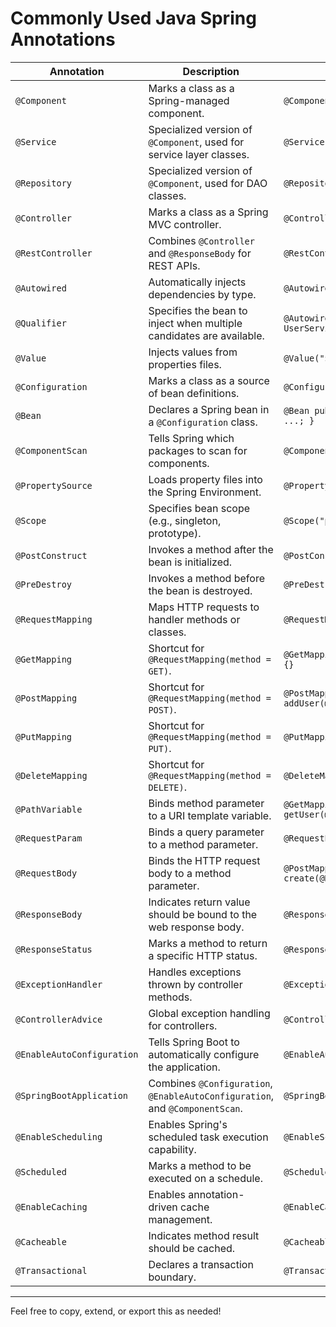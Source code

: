 # Commonly Used Java Spring Annotations

| **Annotation**              | **Description**                                                                 | **Example**                                                                 |
|-----------------------------|----------------------------------------------------------------------------------|------------------------------------------------------------------------------|
| `@Component`               | Marks a class as a Spring-managed component.                                    | `@Component public class MyService {}`                                       |
| `@Service`                 | Specialized version of `@Component`, used for service layer classes.            | `@Service public class UserService {}`                                       |
| `@Repository`              | Specialized version of `@Component`, used for DAO classes.                      | `@Repository public class UserRepository {}`                                 |
| `@Controller`              | Marks a class as a Spring MVC controller.                                       | `@Controller public class HomeController {}`                                 |
| `@RestController`          | Combines `@Controller` and `@ResponseBody` for REST APIs.                       | `@RestController public class ApiController {}`                              |
| `@Autowired`               | Automatically injects dependencies by type.                                     | `@Autowired private UserService userService;`                                |
| `@Qualifier`               | Specifies the bean to inject when multiple candidates are available.            | `@Autowired @Qualifier("adminService") private UserService service;`         |
| `@Value`                   | Injects values from properties files.                                           | `@Value("${app.name}") private String appName;`                              |
| `@Configuration`           | Marks a class as a source of bean definitions.                                  | `@Configuration public class AppConfig {}`                                   |
| `@Bean`                    | Declares a Spring bean in a `@Configuration` class.                             | `@Bean public DataSource dataSource() { return new ...; }`                   |
| `@ComponentScan`           | Tells Spring which packages to scan for components.                             | `@ComponentScan("com.example.services")`                                     |
| `@PropertySource`          | Loads property files into the Spring Environment.                               | `@PropertySource("classpath:application.properties")`                        |
| `@Scope`                   | Specifies bean scope (e.g., singleton, prototype).                              | `@Scope("prototype")`                                                        |
| `@PostConstruct`           | Invokes a method after the bean is initialized.                                | `@PostConstruct public void init() {}`                                       |
| `@PreDestroy`              | Invokes a method before the bean is destroyed.                                 | `@PreDestroy public void cleanup() {}`                                       |
| `@RequestMapping`          | Maps HTTP requests to handler methods or classes.                               | `@RequestMapping("/users")`                                                  |
| `@GetMapping`              | Shortcut for `@RequestMapping(method = GET)`.                                   | `@GetMapping("/users") public List<User> getUsers() {}`                      |
| `@PostMapping`             | Shortcut for `@RequestMapping(method = POST)`.                                  | `@PostMapping("/users") public void addUser(@RequestBody User u) {}`        |
| `@PutMapping`              | Shortcut for `@RequestMapping(method = PUT)`.                                   | `@PutMapping("/users/{id}")`                                                 |
| `@DeleteMapping`           | Shortcut for `@RequestMapping(method = DELETE)`.                                | `@DeleteMapping("/users/{id}")`                                              |
| `@PathVariable`            | Binds method parameter to a URI template variable.                              | `@GetMapping("/users/{id}") public User getUser(@PathVariable int id) {}`    |
| `@RequestParam`            | Binds a query parameter to a method parameter.                                  | `@RequestParam String name`                                                  |
| `@RequestBody`             | Binds the HTTP request body to a method parameter.                              | `@PostMapping("/users") public void create(@RequestBody User user)`          |
| `@ResponseBody`            | Indicates return value should be bound to the web response body.                | `@ResponseBody public User getUser()`                                        |
| `@ResponseStatus`          | Marks a method to return a specific HTTP status.                                | `@ResponseStatus(HttpStatus.CREATED)`                                        |
| `@ExceptionHandler`        | Handles exceptions thrown by controller methods.                                | `@ExceptionHandler(RuntimeException.class)`                                  |
| `@ControllerAdvice`        | Global exception handling for controllers.                                      | `@ControllerAdvice public class GlobalHandler {}`                            |
| `@EnableAutoConfiguration` | Tells Spring Boot to automatically configure the application.                  | `@EnableAutoConfiguration`                                                   |
| `@SpringBootApplication`   | Combines `@Configuration`, `@EnableAutoConfiguration`, and `@ComponentScan`.    | `@SpringBootApplication public class App {}`                                 |
| `@EnableScheduling`        | Enables Spring's scheduled task execution capability.                          | `@EnableScheduling`                                                          |
| `@Scheduled`               | Marks a method to be executed on a schedule.                                    | `@Scheduled(fixedRate = 5000)`                                               |
| `@EnableCaching`           | Enables annotation-driven cache management.                                     | `@EnableCaching`                                                             |
| `@Cacheable`               | Indicates method result should be cached.                                       | `@Cacheable("users") public User getUser(Long id)`                           |
| `@Transactional`           | Declares a transaction boundary.                                                | `@Transactional public void transferMoney(...)`                              |

---

Feel free to copy, extend, or export this as needed!


